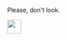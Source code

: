 Please, don't look.

<a target="_blank" href="https://gitlab.com/FMGordillo"><img width="32" src="https://www.gillware.com/wp-content/uploads/2017/02/gitlab-logo-square.png" /></a>
